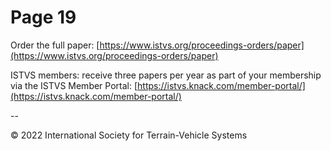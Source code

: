 # Page 19



Order the full paper: [https://www.istvs.org/proceedings-orders/paper](https://www.istvs.org/proceedings-orders/paper)

ISTVS members: receive three papers per year as part of your membership via the ISTVS Member Portal: [https://istvs.knack.com/member-portal/](https://istvs.knack.com/member-portal/)

\--

© 2022 International Society for Terrain-Vehicle Systems
